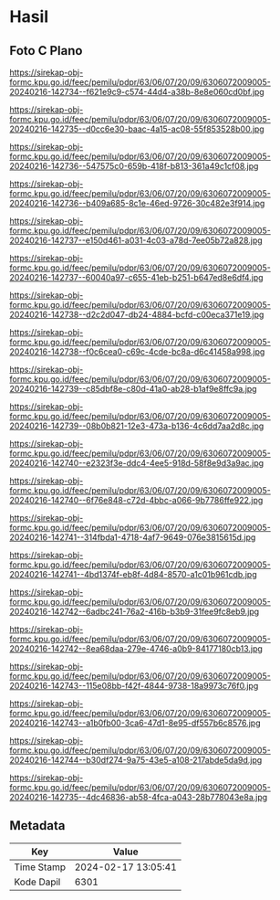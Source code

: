 # Hasil

## Foto C Plano

https://sirekap-obj-formc.kpu.go.id/feec/pemilu/pdpr/63/06/07/20/09/6306072009005-20240216-142734--f621e9c9-c574-44d4-a38b-8e8e060cd0bf.jpg

https://sirekap-obj-formc.kpu.go.id/feec/pemilu/pdpr/63/06/07/20/09/6306072009005-20240216-142735--d0cc6e30-baac-4a15-ac08-55f853528b00.jpg

https://sirekap-obj-formc.kpu.go.id/feec/pemilu/pdpr/63/06/07/20/09/6306072009005-20240216-142736--547575c0-659b-418f-b813-361a49c1cf08.jpg

https://sirekap-obj-formc.kpu.go.id/feec/pemilu/pdpr/63/06/07/20/09/6306072009005-20240216-142736--b409a685-8c1e-46ed-9726-30c482e3f914.jpg

https://sirekap-obj-formc.kpu.go.id/feec/pemilu/pdpr/63/06/07/20/09/6306072009005-20240216-142737--e150d461-a031-4c03-a78d-7ee05b72a828.jpg

https://sirekap-obj-formc.kpu.go.id/feec/pemilu/pdpr/63/06/07/20/09/6306072009005-20240216-142737--60040a97-c655-41eb-b251-b647ed8e6df4.jpg

https://sirekap-obj-formc.kpu.go.id/feec/pemilu/pdpr/63/06/07/20/09/6306072009005-20240216-142738--d2c2d047-db24-4884-bcfd-c00eca371e19.jpg

https://sirekap-obj-formc.kpu.go.id/feec/pemilu/pdpr/63/06/07/20/09/6306072009005-20240216-142738--f0c6cea0-c69c-4cde-bc8a-d6c41458a998.jpg

https://sirekap-obj-formc.kpu.go.id/feec/pemilu/pdpr/63/06/07/20/09/6306072009005-20240216-142739--c85dbf8e-c80d-41a0-ab28-b1af9e8ffc9a.jpg

https://sirekap-obj-formc.kpu.go.id/feec/pemilu/pdpr/63/06/07/20/09/6306072009005-20240216-142739--08b0b821-12e3-473a-b136-4c6dd7aa2d8c.jpg

https://sirekap-obj-formc.kpu.go.id/feec/pemilu/pdpr/63/06/07/20/09/6306072009005-20240216-142740--e2323f3e-ddc4-4ee5-918d-58f8e9d3a9ac.jpg

https://sirekap-obj-formc.kpu.go.id/feec/pemilu/pdpr/63/06/07/20/09/6306072009005-20240216-142740--6f76e848-c72d-4bbc-a066-9b7786ffe922.jpg

https://sirekap-obj-formc.kpu.go.id/feec/pemilu/pdpr/63/06/07/20/09/6306072009005-20240216-142741--314fbda1-4718-4af7-9649-076e3815615d.jpg

https://sirekap-obj-formc.kpu.go.id/feec/pemilu/pdpr/63/06/07/20/09/6306072009005-20240216-142741--4bd1374f-eb8f-4d84-8570-a1c01b961cdb.jpg

https://sirekap-obj-formc.kpu.go.id/feec/pemilu/pdpr/63/06/07/20/09/6306072009005-20240216-142742--6adbc241-76a2-416b-b3b9-31fee9fc8eb9.jpg

https://sirekap-obj-formc.kpu.go.id/feec/pemilu/pdpr/63/06/07/20/09/6306072009005-20240216-142742--8ea68daa-279e-4746-a0b9-84177180cb13.jpg

https://sirekap-obj-formc.kpu.go.id/feec/pemilu/pdpr/63/06/07/20/09/6306072009005-20240216-142743--115e08bb-f42f-4844-9738-18a9973c76f0.jpg

https://sirekap-obj-formc.kpu.go.id/feec/pemilu/pdpr/63/06/07/20/09/6306072009005-20240216-142743--a1b0fb00-3ca6-47d1-8e95-df557b6c8576.jpg

https://sirekap-obj-formc.kpu.go.id/feec/pemilu/pdpr/63/06/07/20/09/6306072009005-20240216-142744--b30df274-9a75-43e5-a108-217abde5da9d.jpg

https://sirekap-obj-formc.kpu.go.id/feec/pemilu/pdpr/63/06/07/20/09/6306072009005-20240216-142735--4dc46836-ab58-4fca-a043-28b778043e8a.jpg


## Metadata

| Key        | Value               |
| ---------- | ------------------- |
| Time Stamp | 2024-02-17 13:05:41 |
| Kode Dapil | 6301                |



